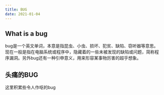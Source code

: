 ```yaml
---
title: BUG
date: 2021-01-04
---
```


## What is a bug
bug是一个英文单词，本意是指昆虫、小虫、损坏、犯贫、缺陷、窃听器等意思。现在一般是指在电脑系统或程序中，隐藏着的一些未被发现的缺陷或问题，简称程序漏洞。另外bug还有一种引申意义，用来形容某事物厉害的超乎想象。

## 头痛的BUG
这里积累些令人作呕的bug
